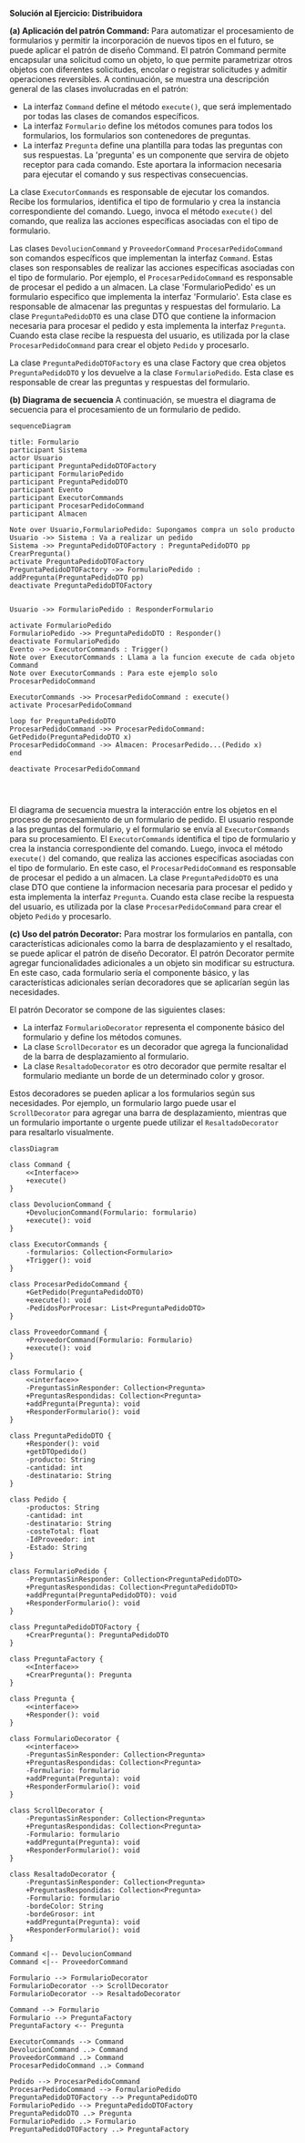 **Solución al Ejercicio: Distribuidora**

**(a) Aplicación del patrón Command:**
Para automatizar el procesamiento de formularios y permitir la incorporación de nuevos tipos en el futuro, se puede aplicar el patrón de diseño Command. El patrón Command permite encapsular una solicitud como un objeto, lo que permite parametrizar otros objetos con diferentes solicitudes, encolar o registrar solicitudes y admitir operaciones reversibles.
 A continuación, se muestra una descripción general de las clases involucradas en el patrón:


- La interfaz `Command` define el método `execute()`, que será implementado por todas las clases de comandos específicos.
- La interfaz `Formulario` define los métodos comunes para todos los formularios, los formularios son contenedores de preguntas.
- La interfaz `Pregunta` define una plantilla para todas las preguntas con sus respuestas. La 'pregunta' es un componente que servira de objeto receptor para cada comando. Este aportara la informacion necesaria para ejecutar el comando y sus respectivas consecuencias.


La clase `ExecutorCommands` es responsable de ejecutar los comandos. Recibe los formularios, identifica el tipo de formulario y crea la instancia correspondiente del comando. Luego, invoca el método `execute()` del comando, que realiza las acciones específicas asociadas con el tipo de formulario.

Las clases `DevolucionCommand` y `ProveedorCommand` `ProcesarPedidoCommand` son comandos específicos que implementan la interfaz `Command`. Estas clases son responsables de realizar las acciones específicas asociadas con el tipo de formulario. Por ejemplo, el `ProcesarPedidoCommand` es responsable de procesar el pedido a un almacen. La clase 'FormularioPedido' es un formulario especifico que implementa la interfaz 'Formulario'. Esta clase es responsable de almacenar las preguntas y respuestas del formulario.
La clase `PreguntaPedidoDTO` es una clase DTO que contiene la informacion necesaria para procesar el pedido y esta implementa la interfaz `Pregunta`. Cuando esta clase recibe la respuesta del usuario, es utilizada por la clase `ProcesarPedidoCommand` para crear el objeto `Pedido` y procesarlo.

La clase `PreguntaPedidoDTOFactory` es una clase Factory que crea objetos `PreguntaPedidoDTO` y los devuelve a la clase `FormularioPedido`. Esta clase es responsable de crear las preguntas y respuestas del formulario.

**(b) Diagrama de secuencia**
A continuación, se muestra el diagrama de secuencia para el procesamiento de un formulario de pedido.
```mermaid
sequenceDiagram

title: Formulario
participant Sistema
actor Usuario
participant PreguntaPedidoDTOFactory
participant FormularioPedido
participant PreguntaPedidoDTO
participant Evento
participant ExecutorCommands
participant ProcesarPedidoCommand
participant Almacen

Note over Usuario,FormularioPedido: Supongamos compra un solo producto
Usuario ->> Sistema : Va a realizar un pedido
Sistema ->> PreguntaPedidoDTOFactory : PreguntaPedidoDTO pp CrearPregunta()
activate PreguntaPedidoDTOFactory
PreguntaPedidoDTOFactory ->> FormularioPedido : addPregunta(PreguntaPedidoDTO pp)
deactivate PreguntaPedidoDTOFactory


Usuario ->> FormularioPedido : ResponderFormulario

activate FormularioPedido
FormularioPedido ->> PreguntaPedidoDTO : Responder()
deactivate FormularioPedido
Evento ->> ExecutorCommands : Trigger()
Note over ExecutorCommands : Llama a la funcion execute de cada objeto Command
Note over ExecutorCommands : Para este ejemplo solo ProcesarPedidoCommand

ExecutorCommands ->> ProcesarPedidoCommand : execute()
activate ProcesarPedidoCommand

loop for PreguntaPedidoDTO
ProcesarPedidoCommand ->> ProcesarPedidoCommand: GetPedido(PreguntaPedidoDTO x)
ProcesarPedidoCommand ->> Almacen: ProcesarPedido...(Pedido x)
end

deactivate ProcesarPedidoCommand




```

 El diagrama de secuencia muestra la interacción entre los objetos en el proceso de procesamiento de un formulario de pedido. El usuario responde a las preguntas del formulario, y el formulario se envía al `ExecutorCommands` para su procesamiento. El `ExecutorCommands` identifica el tipo de formulario y crea la instancia correspondiente del comando. Luego, invoca el método `execute()` del comando, que realiza las acciones específicas asociadas con el tipo de formulario. En este caso, el `ProcesarPedidoCommand` es responsable de procesar el pedido a un almacen. La clase `PreguntaPedidoDTO` es una clase DTO que contiene la informacion necesaria para procesar el pedido y esta implementa la interfaz `Pregunta`. Cuando esta clase recibe la respuesta del usuario, es utilizada por la clase `ProcesarPedidoCommand` para crear el objeto `Pedido` y procesarlo.


**(c) Uso del patrón Decorator:**
Para mostrar los formularios en pantalla, con características adicionales como la barra de desplazamiento y el resaltado, se puede aplicar el patrón de diseño Decorator. El patrón Decorator permite agregar funcionalidades adicionales a un objeto sin modificar su estructura. En este caso, cada formulario sería el componente básico, y las características adicionales serían decoradores que se aplicarían según las necesidades.

El patrón Decorator se compone de las siguientes clases:

- La interfaz `FormularioDecorator` representa el componente básico del formulario y define los métodos comunes.
- La clase `ScrollDecorator` es un decorador que agrega la funcionalidad de la barra de desplazamiento al formulario.
- La clase `ResaltadoDecorator` es otro decorador que permite resaltar el formulario mediante un borde de un determinado color y grosor.

Estos decoradores se pueden aplicar a los formularios según sus necesidades. Por ejemplo, un formulario largo puede usar el `ScrollDecorator` para agregar una barra de desplazamiento, mientras que un formulario importante o urgente puede utilizar el `ResaltadoDecorator` para resaltarlo visualmente.

```mermaid
classDiagram

class Command {
    <<Interface>>
    +execute()
}

class DevolucionCommand {
    +DevolucionCommand(Formulario: formulario)
    +execute(): void
}

class ExecutorCommands {
    -formularios: Collection<Formulario>
    +Trigger(): void
}

class ProcesarPedidoCommand {
    +GetPedido(PreguntaPedidoDTO)
    +execute(): void
    -PedidosPorProcesar: List<PreguntaPedidoDTO>
}

class ProveedorCommand {
    +ProveedorCommand(Formulario: Formulario)
    +execute(): void
}

class Formulario {
    <<interface>>
    -PreguntasSinResponder: Collection<Pregunta>
    +PreguntasRespondidas: Collection<Pregunta>
    +addPregunta(Pregunta): void
    +ResponderFormulario(): void
}

class PreguntaPedidoDTO {
    +Responder(): void
    +getDTOpedido()
    -producto: String
    -cantidad: int
    -destinatario: String
}

class Pedido {
    -productos: String
    -cantidad: int
    -destinatario: String
    -costeTotal: float
    -IdProveedor: int
    -Estado: String
}

class FormularioPedido {
    -PreguntasSinResponder: Collection<PreguntaPedidoDTO>
    +PreguntasRespondidas: Collection<PreguntaPedidoDTO>
    +addPregunta(PreguntaPedidoDTO): void
    +ResponderFormulario(): void
}

class PreguntaPedidoDTOFactory {
    +CrearPregunta(): PreguntaPedidoDTO
}

class PreguntaFactory {
    <<Interface>>
    +CrearPregunta(): Pregunta
}

class Pregunta {
    <<interface>>
    +Responder(): void
}

class FormularioDecorator {
    <<interface>>
    -PreguntasSinResponder: Collection<Pregunta>
    +PreguntasRespondidas: Collection<Pregunta>
    -Formulario: formulario
    +addPregunta(Pregunta): void
    +ResponderFormulario(): void
}

class ScrollDecorator {
    -PreguntasSinResponder: Collection<Pregunta>
    +PreguntasRespondidas: Collection<Pregunta>
    -Formulario: formulario
    +addPregunta(Pregunta): void
    +ResponderFormulario(): void
}

class ResaltadoDecorator {
    -PreguntasSinResponder: Collection<Pregunta>
    +PreguntasRespondidas: Collection<Pregunta>
    -Formulario: formulario
    -bordeColor: String
    -bordeGrosor: int
    +addPregunta(Pregunta): void
    +ResponderFormulario(): void
}

Command <|-- DevolucionCommand
Command <|-- ProveedorCommand

Formulario --> FormularioDecorator
FormularioDecorator --> ScrollDecorator
FormularioDecorator --> ResaltadoDecorator

Command --> Formulario
Formulario --> PreguntaFactory
PreguntaFactory <-- Pregunta

ExecutorCommands --> Command
DevolucionCommand ..> Command
ProveedorCommand ..> Command
ProcesarPedidoCommand ..> Command

Pedido --> ProcesarPedidoCommand
ProcesarPedidoCommand --> FormularioPedido
PreguntaPedidoDTOFactory --> PreguntaPedidoDTO
FormularioPedido --> PreguntaPedidoDTOFactory
PreguntaPedidoDTO ..> Pregunta
FormularioPedido ..> Formulario
PreguntaPedidoDTOFactory ..> PreguntaFactory


```
